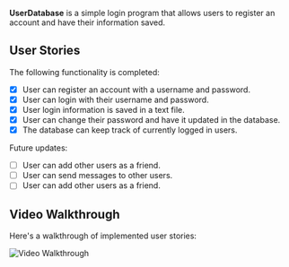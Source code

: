 **UserDatabase** is a simple login program that allows users to register an account and have their information saved.

## User Stories

The following functionality is completed:

- [x] User can register an account with a username and password.
- [x] User can login with their username and password.
- [x] User login information is saved in a text file.
- [x] User can change their password and have it updated in the database.
- [x] The database can keep track of currently logged in users.

Future updates:
- [ ] User can add other users as a friend.
- [ ] User can send messages to other users.
- [ ] User can add other users as a friend.

## Video Walkthrough

Here's a walkthrough of implemented user stories:

<img src='' title='Video Walkthrough' width='' alt='Video Walkthrough' />
